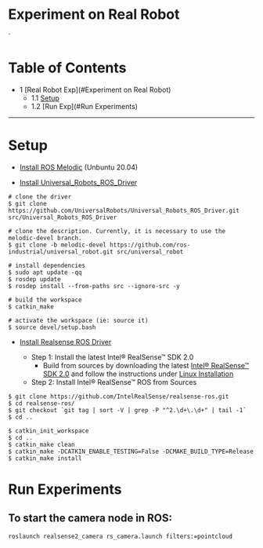 <h1>Experiment on Real Robot</h1>`

# Table of Contents
- 1 [Real Robot Exp](#Experiment on Real Robot)
    - 1.1 [Setup](#Setup)
    - 1.2 [Run Exp](#Run Experiments)
----

# Setup
* [Install ROS Melodic](http://wiki.ros.org/melodic/Installation/Ubuntu) (Unbuntu 20.04)


* [Install Universal_Robots_ROS_Driver](https://github.com/UniversalRobots/Universal_Robots_ROS_Driver)

```
# clone the driver
$ git clone https://github.com/UniversalRobots/Universal_Robots_ROS_Driver.git src/Universal_Robots_ROS_Driver

# clone the description. Currently, it is necessary to use the melodic-devel branch.
$ git clone -b melodic-devel https://github.com/ros-industrial/universal_robot.git src/universal_robot

# install dependencies
$ sudo apt update -qq
$ rosdep update
$ rosdep install --from-paths src --ignore-src -y

# build the workspace
$ catkin_make

# activate the workspace (ie: source it)
$ source devel/setup.bash
```
* [Install Realsense ROS Driver](https://github.com/IntelRealSense/realsense-ros/blob/ros1-legacy/README.md#installation-instructions)
      
  - Step 1: Install the latest Intel&reg; RealSense&trade; SDK 2.0
     -  Build from sources by downloading the latest [Intel&reg; RealSense&trade; SDK 2.0](https://github.com/IntelRealSense/librealsense/releases/tag/v2.50.0) and follow the instructions under [Linux Installation](https://github.com/IntelRealSense/librealsense/blob/master/doc/installation.md)
  - Step 2: Install Intel&reg; RealSense&trade; ROS from Sources

```
$ git clone https://github.com/IntelRealSense/realsense-ros.git
$ cd realsense-ros/
$ git checkout `git tag | sort -V | grep -P "^2.\d+\.\d+" | tail -1`
$ cd ..

$ catkin_init_workspace
$ cd ..
$ catkin_make clean
$ catkin_make -DCATKIN_ENABLE_TESTING=False -DCMAKE_BUILD_TYPE=Release
$ catkin_make install
```

# Run Experiments

## To start the camera node in ROS:

```
roslaunch realsense2_camera rs_camera.launch filters:=pointcloud
```
